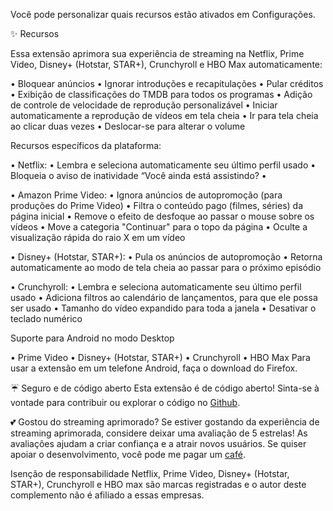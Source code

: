 Você pode personalizar quais recursos estão ativados em Configurações.

✨ Recursos

Essa extensão aprimora sua experiência de streaming na Netflix, Prime Video, Disney+ (Hotstar, STAR+), Crunchyroll e HBO Max automaticamente:

  • Bloquear anúncios
  • Ignorar introduções e recapitulações
  • Pular créditos
  • Exibição de classificações do TMDB para todos os programas
  • Adição de controle de velocidade de reprodução personalizável
  • Iniciar automaticamente a reprodução de vídeos em tela cheia
  • Ir para tela cheia ao clicar duas vezes
  • Deslocar-se para alterar o volume

Recursos específicos da plataforma:

  • Netflix:
      • Lembra e seleciona automaticamente seu último perfil usado
      • Bloqueia o aviso de inatividade “Você ainda está assistindo?
      • 
  • Amazon Prime Video:
      • Ignora anúncios de autopromoção (para produções do Prime Video)
      • Filtra o conteúdo pago (filmes, séries) da página inicial
      • Remove o efeito de desfoque ao passar o mouse sobre os vídeos
      • Move a categoria "Continuar" para o topo da página
      • Oculte a visualização rápida do raio X em um vídeo
  • Disney+ (Hotstar, STAR+):
      • Pula os anúncios de autopromoção
      • Retorna automaticamente ao modo de tela cheia ao passar para o próximo episódio
  • Crunchyroll:
      • Lembra e seleciona automaticamente seu último perfil usado
      • Adiciona filtros ao calendário de lançamentos, para que ele possa ser usado
      • Tamanho do vídeo expandido para toda a janela
      • Desativar o teclado numérico
Suporte para Android no modo Desktop

  • Prime Video
  • Disney+ (Hotstar, STAR+)
  • Crunchyroll
  • HBO Max
Para usar a extensão em um telefone Android, faça o download do Firefox.

☔ Seguro e de código aberto
Esta extensão é de código aberto! Sinta-se à vontade para contribuir ou explorar o código no [Github](https://github.com/Dreamlinerm/Netflix-Prime-Auto-Skip).

💕 Gostou do streaming aprimorado?
Se estiver gostando da experiência de streaming aprimorada, considere deixar uma avaliação de 5 estrelas! As avaliações ajudam a criar confiança e a atrair novos usuários.
Se quiser apoiar o desenvolvimento, você pode me pagar um [café](https://github.com/sponsors/Dreamlinerm).

Isenção de responsabilidade
Netflix, Prime Video, Disney+ (Hotstar, STAR+), Crunchyroll e HBO max são marcas registradas e o autor deste complemento não é afiliado a essas empresas.
